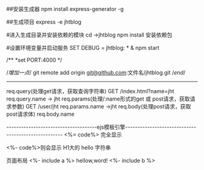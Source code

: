 ##安装生成器
npm install express-generator -g

##生成项目
express -e jhtblog

#进入生成目录并安装依赖的模块
cd ->jhtblog
npm install
安装依赖包

#设置环境变量并启动服务
SET DEBUG = jhtblog: * & npm start


/**
*set PORT:4000
*/


/*增加一点*/
git remote add origin git@github.com:文件名/jhtblog.git
/*end*/

--------------------------------------------------------------------------------------------------

req.query(处理get请求，获取查询字符串)
    GET /index.html?name=jht
    req.query.name  -> jht
req.params(处理/:name形式的get 或 post请求，获取请求参数)
    GET /user/jht
    req.params.name ->jht
req.body(处理post请求，获取post请求体)
    req.body.name


-------------------------------------ejs模板引擎----------------------------------------------------
<%= code%>  完全显示

<%- code%>则会显示 H1大的 hello 字符串

页面布局
<%- include a %>
hellow,word!
<%- include b %>
























